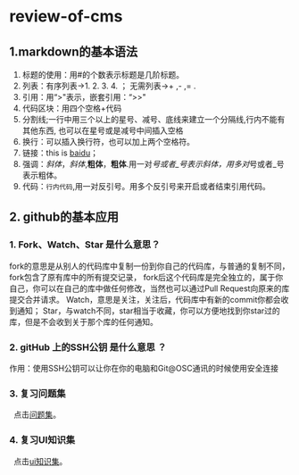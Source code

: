 # review-of-cms
##  1.markdown的基本语法 
  1. 标题的使用：用#的个数表示标题是几阶标题。
  2. 列表：有序列表->1.  2.  3.  4. ； 无需列表->+ ,- ,= .
  3. 引用：用“>"表示，嵌套引用：“>>"
  4. 代码区块：用四个空格+代码
  5. 分割线;一行中用三个以上的星号、减号、底线来建立一个分隔线,行内不能有其他东西,
也可以在星号或是减号中间插入空格
  6. 换行：可以插入换行符，也可以加上两个空格符。
  7. 链接：this is [baidu](http://www.baidu.com)；
  8. 强调：*斜体*，_斜体_,**粗体**，__粗体__.用一对*号或者_号表示斜体，用多对*号或者_号表示粗体。
  9. 代码：`行内代码`,用一对反引号。用多个反引号来开启或者结束引用代码。
## 2. github的基本应用
###  1. Fork、Watch、Star 是什么意思？  
  fork的意思是从别人的代码库中复制一份到你自己的代码库，与普通的复制不同，fork包含了原有库中的所有提交记录，
fork后这个代码库是完全独立的，属于你自己，你可以在自己的库中做任何修改，当然也可以通过Pull Request向原来的库提交合并请求。
  Watch，意思是关注，关注后，代码库中有新的commit你都会收到通知；
  Star，与watch不同，star相当于收藏，你可以方便地找到你star过的库，但是不会收到关于那个库的任何通知。
###  2. gitHub 上的SSH公钥 是什么意思 ？
  作用：使用SSH公钥可以让你在你的电脑和Git@OSC通讯的时候使用安全连接
###  3. 复习问题集  
   点击[问题集](https://github.com/guolong15703276938/questions)。
###  4. 复习UI知识集
   点击[ui知识集](https://github.com/guolong15703276938/UI-)。
 
